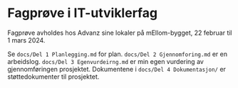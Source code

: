 # Fagprøve i IT-utviklerfag

Fagprøve avholdes hos Advanz sine lokaler på mEllom-bygget, 22 februar til 1 mars 2024.

Se `docs/Del 1 Planlegging.md` for plan. `docs/Del 2 Gjennomforing.md` er en arbeidslog. `docs/Del 3 Egenvurdeirng.md` er min egen vurdering av gjennomføringen prosjektet. Dokumentene i `docs/Del 4 Dokumentasjon/` er støttedokumenter til prosjektet.
